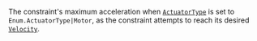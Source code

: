 The constraint's maximum acceleration when
[`ActuatorType`](https://create.roblox.com/docs/reference/engine/classes/SlidingBallConstraint#ActuatorType) is set to
`Enum.ActuatorType|Motor`, as the constraint attempts to reach its desired
[`Velocity`](https://create.roblox.com/docs/reference/engine/classes/SlidingBallConstraint#Velocity).